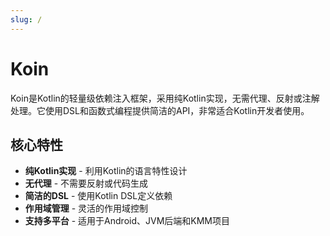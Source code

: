 ```yaml
---
slug: /
---
```


# Koin

Koin是Kotlin的轻量级依赖注入框架，采用纯Kotlin实现，无需代理、反射或注解处理。它使用DSL和函数式编程提供简洁的API，非常适合Kotlin开发者使用。

## 核心特性

- **纯Kotlin实现** - 利用Kotlin的语言特性设计
- **无代理** - 不需要反射或代码生成
- **简洁的DSL** - 使用Kotlin DSL定义依赖
- **作用域管理** - 灵活的作用域控制
- **支持多平台** - 适用于Android、JVM后端和KMM项目